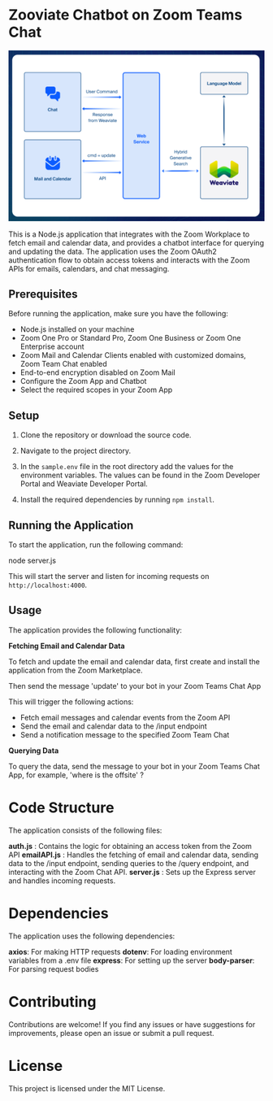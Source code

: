# Zooviate Chatbot on Zoom Teams Chat

![arch-diagram](./architecture-diagram.png)

This is a Node.js application that integrates with the Zoom Workplace to fetch email and calendar data, and provides a chatbot interface for querying and updating the data. The application uses the Zoom OAuth2 authentication flow to obtain access tokens and interacts with the Zoom APIs for emails, calendars, and chat messaging.

## Prerequisites

Before running the application, make sure you have the following:

- Node.js installed on your machine
- Zoom One Pro or Standard Pro, Zoom One Business or Zoom One Enterprise account
- Zoom Mail and Calendar Clients enabled with customized domains, Zoom Team Chat enabled
- End-to-end encryption disabled on Zoom Mail
- Configure the Zoom App and Chatbot
- Select the required scopes in your Zoom App

## Setup

1. Clone the repository or download the source code.
2. Navigate to the project directory.
3. In the `sample.env` file in the root directory add the values for the  environment variables. The values can be found in the Zoom Developer Portal and Weaviate Developer Portal.

4. Install the required dependencies by running `npm install`.

## Running the Application

To start the application, run the following command:

node server.js

This will start the server and listen for incoming requests on `http://localhost:4000`.

## Usage

The application provides the following functionality:

**Fetching Email and Calendar Data**

To fetch and update the email and calendar data, first create and install the application from the Zoom Marketplace.

Then send the message 'update' to your bot in your Zoom Teams Chat App

This will trigger the following actions:

- Fetch email messages and calendar events from the Zoom API
- Send the email and calendar data to the /input endpoint
- Send a notification message to the specified Zoom Team Chat

**Querying Data**

To query the data, send the message to your bot in your Zoom Teams Chat App, for example, 'where is the offsite' ?

# Code Structure
The application consists of the following files:

**auth.js** : Contains the logic for obtaining an access token from the Zoom API
**emailAPI.js** : Handles the fetching of email and calendar data, sending data to the /input endpoint, sending queries to the /query endpoint, and interacting with the Zoom Chat API.
**server.js** : Sets up the Express server and handles incoming requests.

# Dependencies
The application uses the following dependencies:

**axios**: For making HTTP requests
**dotenv**: For loading environment variables from a .env file
**express**: For setting up the server
**body-parser**: For parsing request bodies

# Contributing
Contributions are welcome! If you find any issues or have suggestions for improvements, please open an issue or submit a pull request.

# License
This project is licensed under the MIT License.
